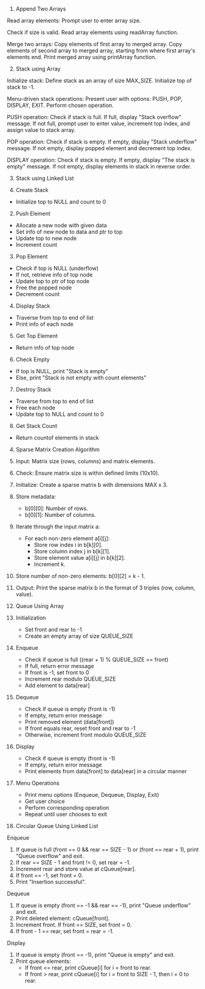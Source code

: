 1. Append Two Arrays

Read array elements:
Prompt user to enter array size.

Check if size is valid.
Read array elements using readArray function.

Merge two arrays:
Copy elements of first array to merged array.
Copy elements of second array to merged array, starting from where first array's elements end.
Print merged array using printArray function.


2. Stack using Array

Initialize stack:
Define stack as an array of size MAX_SIZE.
Initialize top of stack to -1.

Menu-driven stack operations:
Present user with options: PUSH, POP, DISPLAY, EXIT.
Perform chosen operation.

PUSH operation:
Check if stack is full.
If full, display "Stack overflow" message.
If not full, prompt user to enter value, increment top index, and assign value to stack array.

POP operation:
Check if stack is empty.
If empty, display "Stack underflow" message.
If not empty, display popped element and decrement top index.

DISPLAY operation:
Check if stack is empty.
If empty, display "The stack is empty" message.
If not empty, display elements in stack in reverse order.


3. Stack using Linked List


1. Create Stack
- Initialize top to NULL and count to 0

2. Push Element
- Allocate a new node with given data
- Set info of new node to data and ptr to top
- Update top to new node
- Increment count

3. Pop Element
- Check if top is NULL (underflow)
- If not, retrieve info of top node
- Update top to ptr of top node
- Free the popped node
- Decrement count

4. Display Stack
- Traverse from top to end of list
- Print info of each node

5. Get Top Element
- Return info of top node

6. Check Empty
- If top is NULL, print "Stack is empty"
- Else, print "Stack is not empty with count elements"

7. Destroy Stack
- Traverse from top to end of list
- Free each node
- Update top to NULL and count to 0

8. Get Stack Count
- Return countof elements in stack


4. Sparse Matrix Creation Algorithm

1. Input: Matrix size (rows, columns) and matrix elements.
2. Check: Ensure matrix size is within defined limits (10x10).
3. Initialize: Create a sparse matrix b with dimensions MAX x 3.
4. Store metadata:
	- b[0][0]: Number of rows.
	- b[0][1]: Number of columns.
5. Iterate through the input matrix a:
	- For each non-zero element a[i][j]:
		- Store row index i in b[k][0].
		- Store column index j in b[k][1].
		- Store element value a[i][j] in b[k][2].
		- Increment k.
6. Store number of non-zero elements: b[0][2] = k - 1.
7. Output: Print the sparse matrix b in the format of 3 triples (row, column, value).

5. Queue Using Array


1. Initialization
	- Set front and rear to -1
	- Create an empty array of size QUEUE_SIZE
2. Enqueue
	- Check if queue is full ((rear + 1) % QUEUE_SIZE == front)
	- If full, return error message
	- If front is -1, set front to 0
	- Increment rear modulo QUEUE_SIZE
	- Add element to data[rear]
3. Dequeue
	- Check if queue is empty (front is -1)
	- If empty, return error message
	- Print removed element (data[front])
	- If front equals rear, reset front and rear to -1
	- Otherwise, increment front modulo QUEUE_SIZE
4. Display
	- Check if queue is empty (front is -1)
	- If empty, return error message
	- Print elements from data[front] to data[rear] in a circular manner
5. Menu Operations
	- Print menu options (Enqueue, Dequeue, Display, Exit)
	- Get user choice
	- Perform corresponding operation
	- Repeat until user chooses to exit

6. Circular Queue Using Linked List

Enqueue
1. If queue is full (front == 0 && rear == SIZE - 1) or (front == rear + 1), print "Queue overflow" and exit.
2. If rear == SIZE - 1 and front != 0, set rear = -1.
3. Increment rear and store value at cQueue[rear].
4. If front == -1, set front = 0.
5. Print "Insertion successful".

Dequeue
1. If queue is empty (front == -1 && rear == -1), print "Queue underflow" and exit.
2. Print deleted element: cQueue[front].
3. Increment front. If front == SIZE, set front = 0.
4. If front - 1 == rear, set front = rear = -1.

Display
1. If queue is empty (front == -1), print "Queue is empty" and exit.
2. Print queue elements:
	- If front <= rear, print cQueue[i] for i = front to rear.
	- If front > rear, print cQueue[i] for i = front to SIZE - 1, then i = 0 to rear.